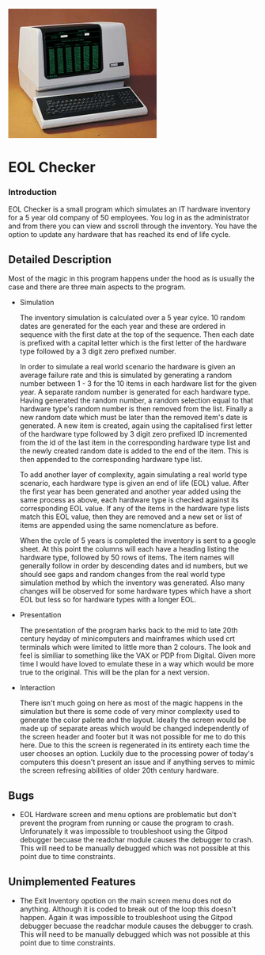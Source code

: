 ![Alt text](media/vt100.jpg)

# EOL Checker

### Introduction

EOL Checker is a small program which simulates an IT hardware inventory for a 5 year old company of 50 employees. You log in as the administrator and from there you can view and sscroll through the inventory. You have the option to update any hardware that has reached its end of life cycle.

## Detailed Description

Most of the magic in this program happens under the hood as is usually the case and there are three main aspects to the program.

* Simulation

    The inventory simulation is calculated over a 5 year cylce. 10 random dates are generated for
    the each year and these are ordered in sequence with the first date at the top of the sequence. Then each date is prefixed with a capital letter which is the first letter of the hardware type followed by a 3 digit zero prefixed number.

    In order to simulate a real world scenario the hardware is given an average failure rate and this is simulated by generating a random number between 1 - 3 for the 10 items in each hardware list for the given year. A separate random number is generated for each hardware type. Having generated the random number, a random selection equal to that hardware type's random number is then removed from the list. Finally a new random date which must be later than the removed item's date is generated. A new item is created, again using the capitalised first letter of the hardware type followed by 3 digit zero prefixed ID incremented from the id of the last item in the corresponding hardware type list and the newly created random date is added to the end of the item. This is then appended to the corresponding hardware type list.

    To add another layer of complexity, again simulating a real world type scenario, each hardware type is given an end of life (EOL) value. After the first year has been generated and another year added using the same process as above, each hardware type is checked against its corresponding EOL value. If any of the items in the hardware type lists match this EOL value, then they are removed and a new set or list of items are appended using the same nomenclature as before.

    When the cycle of 5 years is completed the inventory is sent to a google sheet. At this point the columns will each have a heading listing the hardware type, followed by 50 rows of items. The item names will generally follow in order by descending dates and id numbers, but we should see gaps and random changes from the real world type simulation method by which the inventory was generated. Also many changes will be observed for some hardware types which have a short EOL but less so for hardware types with a longer EOL.

* Presentation

    The presentation of the program harks back to the mid to late 20th century heyday of minicomputers and mainframes which used crt terminals which were limited to little more than 2 colours. The look and feel is similiar to something like the VAX or PDP from Digital. Given more time I would have loved to emulate these in a way which would be more true to the original. This will be the plan for a next version.

* Interaction

    There isn't much going on here as most of the magic happens in the simulation but there is some code of very minor complexity used to generate the color palette and the layout. Ideally the screen would be made up of separate areas which would be changed independently of the screen header and footer but it was not possible for me to do this here. Due to this the screen is regenerated in its entirety each time the user chooses an option. Luckily due to the processing power of today's computers this doesn't present an issue and if anything serves to mimic the screen refresing abilities of older 20th century hardware. 

## Bugs

* EOL Hardware screen and menu options are problematic but don't prevent the program from running or cause the program to crash. Unforunately it was impossible to troubleshoot using the Gitpod debugger becuase the readchar module causes the debugger to crash. This will need to be manually debugged which was not possible at this point due to time constraints.

## Unimplemented Features

* The Exit Inventory opotion on the main screen menu does not do anything. Although it is coded to break out of the loop this doesn't happen. Again it was impossible to troubleshoot using the Gitpod debugger becuase the readchar module causes the debugger to crash. This will need to be manually debugged which was not possible at this point due to time constraints.

